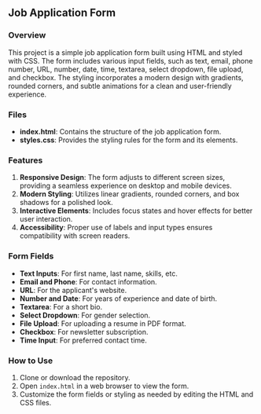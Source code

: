 ## Job Application Form

### Overview

This project is a simple job application form built using HTML and styled with CSS. The form includes various input fields, such as text, email, phone number, URL, number, date, time, textarea, select dropdown, file upload, and checkbox. The styling incorporates a modern design with gradients, rounded corners, and subtle animations for a clean and user-friendly experience.

### Files

- **index.html**: Contains the structure of the job application form.
- **styles.css**: Provides the styling rules for the form and its elements.

### Features

1. **Responsive Design**: The form adjusts to different screen sizes, providing a seamless experience on desktop and mobile devices.
2. **Modern Styling**: Utilizes linear gradients, rounded corners, and box shadows for a polished look.
3. **Interactive Elements**: Includes focus states and hover effects for better user interaction.
4. **Accessibility**: Proper use of labels and input types ensures compatibility with screen readers.

### Form Fields

- **Text Inputs**: For first name, last name, skills, etc.
- **Email and Phone**: For contact information.
- **URL**: For the applicant's website.
- **Number and Date**: For years of experience and date of birth.
- **Textarea**: For a short bio.
- **Select Dropdown**: For gender selection.
- **File Upload**: For uploading a resume in PDF format.
- **Checkbox**: For newsletter subscription.
- **Time Input**: For preferred contact time.

### How to Use

1. Clone or download the repository.
2. Open `index.html` in a web browser to view the form.
3. Customize the form fields or styling as needed by editing the HTML and CSS files.
